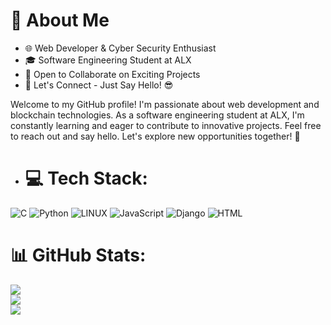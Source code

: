 # 👋 About Me

- 🌐 Web Developer & Cyber Security Enthusiast
- 🎓 Software Engineering Student at ALX
- 💼 Open to Collaborate on Exciting Projects
- 💌 Let's Connect - Just Say Hello! 😎

Welcome to my GitHub profile! I'm passionate about web development and blockchain technologies. As a software engineering student at ALX, I'm constantly learning and eager to contribute to innovative projects. Feel free to reach out and say hello. Let's explore new opportunities together! 🚀


- # 💻 Tech Stack:
![C](https://img.shields.io/badge/c-%2300599C.svg?style=for-the-badge&logo=c&logoColor=white) ![Python](https://img.shields.io/badge/python-3670A0?style=for-the-badge&logo=python&logoColor=ffdd54) ![LINUX](https://img.shields.io/badge/Linux-FCC624?style=for-the-badge&logo=linux&logoColor=black) ![JavaScript](https://img.shields.io/badge/javascript-%23323330.svg?style=for-the-badge&logo=javascript) ![Django](https://img.shields.io/badge/django-092E20?style=for-the-badge&logo=django) ![HTML](https://img.shields.io/badge/html5-%23E34F26.svg?style=for-the-badge&logo=html5&logoColor=white)


# 📊 GitHub Stats:
![](https://github-readme-stats.vercel.app/api?username=ondanje&theme=shades-of-purple&hide_border=false&include_all_commits=false&count_private=false)<br/>
![](https://github-readme-streak-stats.herokuapp.com/?user=ondanje&theme=shades-of-purple&hide_border=false)<br/>
![](https://github-readme-stats.vercel.app/api/top-langs/?username=ondanje&theme=shades-of-purple&hide_border=false&include_all_commits=false&count_private=false&layout=compact)

<!---
ondanje/ondanje is a ✨ special ✨ repository because its `README.md` (this file) appears on your GitHub profile.
You can click the Preview link to take a look at your changes.
--->
